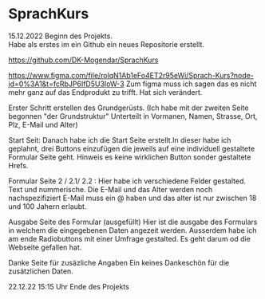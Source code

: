 # SprachKurs
15.12.2022 Beginn des Projekts.<br>
Habe als erstes im ein Github ein neues Repositorie erstellt.

https://github.com/DK-Mogendar/SprachKurs

https://www.figma.com/file/rolqN1Ab1eFo4ET2r95eWi/Sprach-Kurs?node-id=0%3A1&t=fcRbJP6IfD5U3IoW-3
Zum figma muss ich sagen das es nicht mehr ganz auf das Endprodukt zu trifft. Hat sich verändert.

Erster Schritt erstellen des Grundgerüsts.
(Ich habe mit der zweiten Seite begonnen "der Grundstruktur"
Unterteilt in Vormanen, Namen, Strasse, Ort, Plz, E-Mail und Alter)

Start Seit:
Danach habe ich die Start Seite erstellt.In dieser habe ich geplahnt,
drei Buttons einzufügen die jeweils auf eine individuell gestaltete Formular Seite geht.
Hinweis es keine wirklichen Button sonder gestaltete Hrefs.

Formular Seite 2 / 2.1/ 2.2 :
Hier habe ich verschiedene Felder gestalted. Text und nummerische.
Die E-Mail und das Alter werden noch nachspezifiziert E-Mail muss ein @ haben und das alter ist nur zwischen 18 und 100 Jahern erlaubt.


Ausgabe Seite des Formular (ausgefüllt)
Hier ist die ausgabe des Formulars in welchem die eingegebenen Daten angezeit werden.
Ausserdem habe ich am ende Radiobuttons mit einer Umfrage gestalted. Es geht darum od die Webseite gefallen hat.

Danke Seite für zusäzliche Angaben
Ein keines Dankeschön für die zusätzlichen Daten.

22.12.22 15:15 Uhr Ende des Projekts
